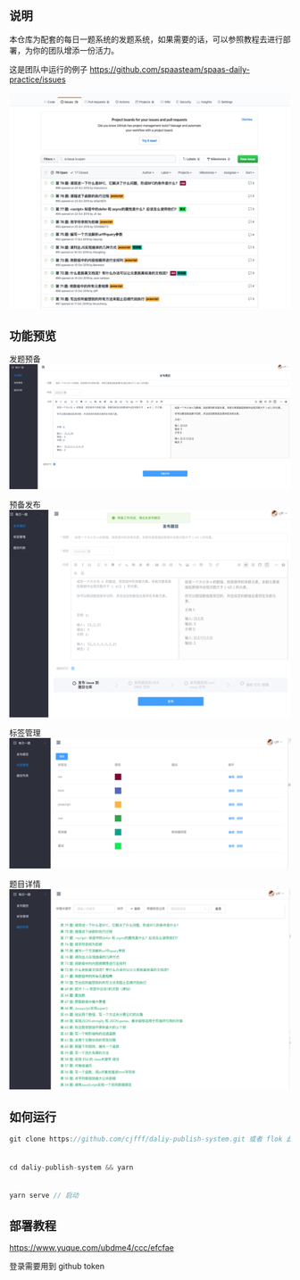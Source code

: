 ## 说明

本仓库为配套的每日一题系统的发题系统，如果需要的话，可以参照教程去进行部署，为你的团队增添一份活力。

这是团队中运行的例子 https://github.com/spaasteam/spaas-daily-practice/issues

![img](./photo/example.png)


## 功能预览

发题预备
![img](./photo/发题预备.png)

预备发布
![img](./photo/预备发布.png)

标签管理
![img](./photo/标签管理.png)


题目详情
![img](./photo/题目详情.png)

## 如何运行

```js
git clone https://github.com/cjfff/daliy-publish-system.git 或者 flok 此仓库到你自己的仓库


cd daliy-publish-system && yarn 


yarn serve // 启动
```


## 部署教程
https://www.yuque.com/ubdme4/ccc/efcfae


登录需要用到 github token
